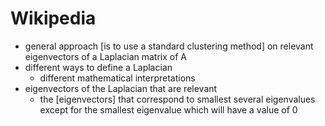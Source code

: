 # Wikipedia

* general approach [is to use a standard clustering method] on relevant
  eigenvectors of a Laplacian matrix of A
* different ways to define a Laplacian
  * different mathematical interpretations
* eigenvectors of the Laplacian that are relevant
  * the [eigenvectors] that correspond to smallest several eigenvalues
    except for the smallest eigenvalue which will have a value of 0
